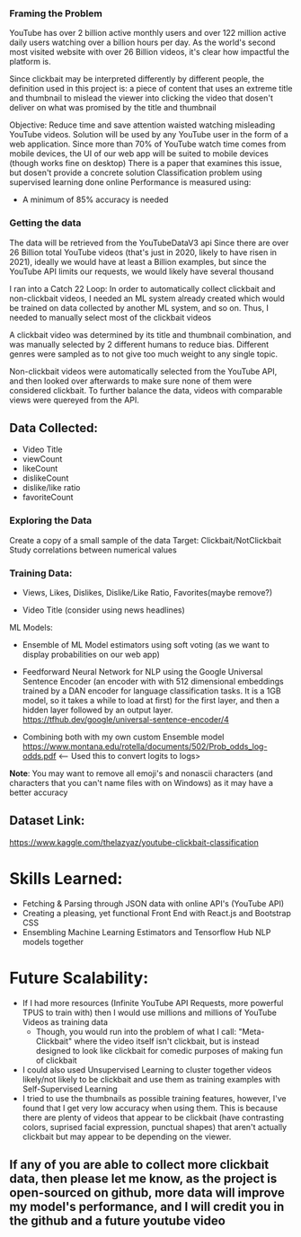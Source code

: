 ### Framing the Problem

YouTube has over 2 billion active monthly users and over 122 million active daily users watching over a billion hours per day. As the world's second most visited website with over 26 Billion videos, it's clear how impactful the platform is.

Since clickbait may be interpreted differently by different people, the definition used in this project is: a piece of content that uses an extreme title and thumbnail to mislead the viewer into clicking the video that dosen't deliver on what was promised by the title and thumbnail

Objective: Reduce time and save attention waisted watching misleading YouTube videos.
Solution will be used by any YouTube user in the form of a web application. Since more than 70% of YouTube watch time comes from mobile devices, the UI of our web app will be suited to mobile devices (though works fine on desktop)
There is a paper that examines this issue, but dosen't provide a concrete solution
Classification problem using supervised learning done online
Performance is measured using:

- A minimum of 85% accuracy is needed

### Getting the data

The data will be retrieved from the YouTubeDataV3 api
Since there are over 26 Billion total YouTube videos (that's just in 2020, likely to have risen in 2021), ideally we would have at least a Billion examples, but since the YouTube API limits our requests, we would likely have several thousand

I ran into a Catch 22 Loop: In order to automatically collect clickbait and non-clickbait videos, I needed an ML system already created which would
be trained on data collected by another ML system, and so on. Thus, I needed to manually select most of the clickbait videos

A clickbait video was determined by its title and thumbnail combination, and was manually selected by 2 different humans to reduce bias. Different genres were sampled as to not give too much weight to any single topic.

Non-clickbait videos were automatically selected from the YouTube API, and then looked over afterwards to make sure none of them were considered clickbait. To further balance the data, videos with comparable views were quereyed from the API.

## Data Collected:

- Video Title
- viewCount
- likeCount
- dislikeCount
- dislike/like ratio
- favoriteCount

### Exploring the Data

Create a copy of a small sample of the data
Target: Clickbait/NotClickbait
Study correlations between numerical values

### Training Data:

- Views, Likes, Dislikes, Dislike/Like Ratio, Favorites(maybe remove?)

- Video Title (consider using news headlines)

ML Models:

- Ensemble of ML Model estimators using soft voting (as we want to display probabilities on our web app)
- Feedforward Neural Network for NLP using the Google Universal Sentence Encoder (an encoder with with 512 dimensional embeddings trained by a DAN encoder for language classification tasks. It is a 1GB model, so it takes a while to load at first) for the first layer, and then a hidden layer followed by an output layer.
  https://tfhub.dev/google/universal-sentence-encoder/4

- Combining both with my own custom Ensemble model
  https://www.montana.edu/rotella/documents/502/Prob_odds_log-odds.pdf <-- Used this to convert logits to logs>

**Note**: You may want to remove all emoji's and nonascii characters (and characters that you can't name files with on Windows) as it may have a better accuracy

## Dataset Link:

https://www.kaggle.com/thelazyaz/youtube-clickbait-classification

# Skills Learned:

- Fetching & Parsing through JSON data with online API's (YouTube API)
- Creating a pleasing, yet functional Front End with React.js and Bootstrap CSS
- Ensembling Machine Learning Estimators and Tensorflow Hub NLP models together

# Future Scalability:

- If I had more resources (Infinite YouTube API Requests, more powerful TPUS to train with) then I would use millions and millions of YouTube Videos as training data
  - Though, you would run into the problem of what I call: "Meta-Clickbait" where the video itself isn't clickbait, but is instead designed to look like clickbait for comedic purposes of making fun of clickbait
- I could also used Unsupervised Learning to cluster together videos likely/not likely to be clickbait and use them as training examples with Self-Supervised Learning
- I tried to use the thumbnails as possible training features, however, I've found that I get very low accuracy when using them. This is because there are plenty of videos that appear to be clickbait (have contrasting colors, suprised facial expression, punctual shapes) that aren't actually clickbait but may appear to be depending on the viewer.

## If any of you are able to collect more clickbait data, then please let me know, as the project is open-sourced on github, more data will improve my model's performance, and I will credit you in the github and a future youtube video
